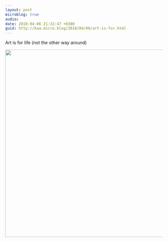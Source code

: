 ```yaml
---
layout: post
microblog: true
audio: 
date: 2018-04-06 21:32:47 +0300
guid: http://kaa.micro.blog/2018/04/06/art-is-for.html
---
```

Art is for life (not the other way around)

<img src="http://www.kaa.bz/uploads/2018/e6e261a3a8.jpg" width="600" height="600" />
